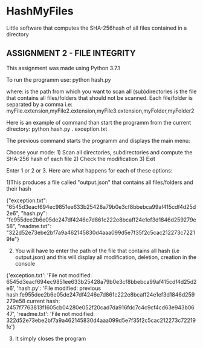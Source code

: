 # HashMyFiles
Little software that computes the SHA-256hash of all files contained in a 
directory

ASSIGNMENT 2 - FILE INTEGRITY
-------------------------------------------------------------------------------

This assignment was made using Python 3.7.1

To run the programm use: python hash.py <directory> <fileContainingExceptions>

where:
	<directory> is the path from which you want to scan all (sub)directories
 	<fileContainingExceptions> is the file that contains all files/folders that should not be scanned. 
	Each file/folder is separated by a comma i.e:
	myFile.extension,myFile2.extension,myFile3.extension,myFolder,myFolder2

Here is an example of command than start the programm from the current directory:
	python hash.py . exception.txt

The previous command starts the programm and displays the main menu:

Choose your mode:
1\) Scan all directories, subdirectories and compute the SHA-256 hash of each file 
2\) Check the modification
3\) Exit

Enter 1 or 2 or 3. Here are what happens for each of these options:


1)This produces a file called "output.json" that contains all files/folders and their hash

{"exception.txt": "6545d3eacf694ec9851ee633b25428a79b0e3cf8bbebca99af415cdf4d25d2e6", 
"hash.py": "fe955dee2b6e05de247df4246e7d861c222e8bcaff24e1ef3d1846d259279e58", 
"readme.txt": "322d52e73ebe2bf7a9a462145830d4aaa099d5e7f35f2c5cac212273c72219fe"}

2) You will have to enter the path of the file that contains all hash (i.e output.json) and this will display all modification, deletion, creation in the console

{'exception.txt': 'File not modified: 6545d3eacf694ec9851ee633b25428a79b0e3cf8bbebca99af415cdf4d25d2e6', 'hash.py': 'File modified: previous hash:fe955dee2b6e05de247df4246e7d861c222e8bcaff24e1ef3d1846d259279e58 current hash: 2457f7763813f1605cb04280e052f20cad7da916fdc7c4c9cf4cd63e943b0647', 
'readme.txt': 'File not modified: 322d52e73ebe2bf7a9a462145830d4aaa099d5e7f35f2c5cac212273c72219fe'}

3) It simply closes the program

	
